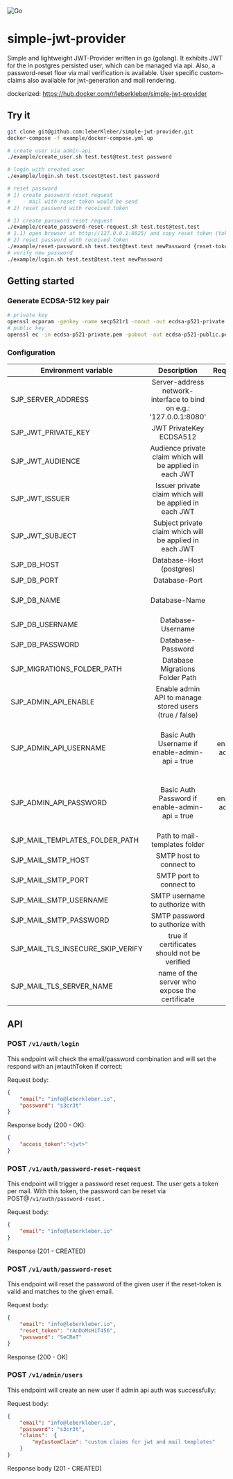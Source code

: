 ![Go](https://github.com/leberKleber/simple-jwt-provider/workflows/Go/badge.svg?branch=master)

# simple-jwt-provider
Simple and lightweight JWT-Provider written in go (golang). It exhibits JWT for the in postgres
persisted user, which can be managed via api. Also, a password-reset flow via mail verification is available.
User specific custom-claims also available for jwt-generation and mail rendering.

dockerized: https://hub.docker.com/r/leberkleber/simple-jwt-provider

## Try it
```bash
git clone git@github.com:leberKleber/simple-jwt-provider.git
docker-compose -f example/docker-compose.yml up

# create user via admin-api
./example/create_user.sh test.test@test.test password

# login with created user
./example/login.sh test.tscest@test.test password

# reset password
# 1) create password reset request
#    - mail with reset token would be send
# 2) reset password with received token

# 1) create password reset request 
./example/create_password-reset-request.sh test.test@test.test
# 1.1) open browser at http://127.0.0.1:8025/ and copy reset token (token only not the url)
# 2) reset password with received token
./example/reset-password.sh test.test@test.test newPassword {reset-token}
# verify new password
./example/login.sh test.test@test.test newPassword

```

## Getting started
### Generate ECDSA-512 key pair

```sh
# private key
openssl ecparam -genkey -name secp521r1 -noout -out ecdsa-p521-private.pem
# public key
openssl ec -in ecdsa-p521-private.pem -pubout -out ecdsa-p521-public.pem 
```

### Configuration
| Environment variable              | Description                                                         | Required                            | Default               |
| --------------------------------- |:-------------------------------------------------------------------:| -----------------------------------:|----------------------:|
| SJP_SERVER_ADDRESS                | Server-address network-interface to bind on e.g.: '127.0.0.1:8080'  | no                                  | 0.0.0.0:80            |
| SJP_JWT_PRIVATE_KEY               | JWT PrivateKey ECDSA512                                             | yes                                 | -                     |
| SJP_JWT_AUDIENCE                  | Audience private claim which will be applied in each JWT            | no                                  | -                     |
| SJP_JWT_ISSUER                    | Issuer private claim which will be applied in each JWT              | no                                  | -                     |
| SJP_JWT_SUBJECT                   | Subject private claim which will be applied in each JWT             | no                                  | -                     |
| SJP_DB_HOST                       | Database-Host (postgres)                                            | yes                                 | -                     |
| SJP_DB_PORT                       | Database-Port                                                       | no                                  | 5432                  |
| SJP_DB_NAME                       | Database-Name                                                       | no                                  | simple-jwt-provider   |
| SJP_DB_USERNAME                   | Database-Username                                                   | no                                  | -                     |
| SJP_DB_PASSWORD                   | Database-Password                                                   | no                                  | -                     |
| SJP_MIGRATIONS_FOLDER_PATH        | Database Migrations Folder Path                                     | no                                  | /db-migrations        |
| SJP_ADMIN_API_ENABLE              | Enable admin API to manage stored users (true / false)              | no                                  | false                 |
| SJP_ADMIN_API_USERNAME            | Basic Auth Username if enable-admin-api = true                      | yes, when enable-admin-api = true   | -                     |
| SJP_ADMIN_API_PASSWORD            | Basic Auth Password if enable-admin-api = true                      | yes, when enable-admin-api = true   | -                     |
| SJP_MAIL_TEMPLATES_FOLDER_PATH    | Path to mail-templates folder                                       | no                                  | /mail-templates       |
| SJP_MAIL_SMTP_HOST                | SMTP host to connect to                                             | yes                                 | -                     |
| SJP_MAIL_SMTP_PORT                | SMTP port to connect to                                             | no                                  | 587                   |
| SJP_MAIL_SMTP_USERNAME            | SMTP username to authorize with                                     | yes                                 | -                     |
| SJP_MAIL_SMTP_PASSWORD            | SMTP password to authorize with                                     | yes                                 | -                     |
| SJP_MAIL_TLS_INSECURE_SKIP_VERIFY | true if certificates should not be verified                         | no                                  | false                 |
| SJP_MAIL_TLS_SERVER_NAME          | name of the server who expose the certificate                       | no                                  | -                     |

## API
### POST `/v1/auth/login`
This endpoint will check the email/password combination and will set the respond with an jwtauthToken if correct:

Request body:
```json
{
    "email": "info@leberkleber.io",
    "password": "s3cr3t"
}
```

Response body (200 - OK):
```json
{
    "access_token":"<jwt>"
}
```

### POST `/v1/auth/password-reset-request`
This endpoint will trigger a password reset request. The user gets a token per mail.
With this token, the password can be reset via POST@`/v1/auth/password-reset` .

Request body:
```json
{
    "email": "info@leberkleber.io"
}
```

Response (201 - CREATED)

### POST `/v1/auth/password-reset`
This endpoint will reset the password of the given user if the reset-token is valid and matches to the given email.

Request body:
```json
{
    "email": "info@leberkleber.io",
    "reset_token": "rAnDoMsHiT456",
    "password": "SeCReT"
}
```

Response (200 - OK)


### POST `/v1/admin/users`
This endpoint will create an new user if admin api auth was successfully:

Request body:
```json
{
    "email": "info@leberkleber.io",
    "password": "s3cr3t",
    "claims":  {
        "myCustomClaim": "custom claims for jwt and mail templates"
    }
}
```

Response body (201 - CREATED)
